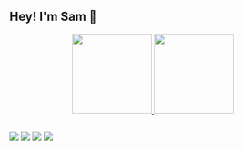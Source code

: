 ## Hey! I'm Sam 🤙
<div align="center">
  <a href="https://github.com/gilhosamu">
  <img height="140em" src="https://github-readme-stats.vercel.app/api?username=gilhosamu&show_icons=true&theme=dark&include_all_commits=true&count_private=true"/>
  <img height="140em" src="https://github-readme-stats.vercel.app/api/top-langs/?username=gilhosamu&layout=compact&langs_count=7&theme=dark"/>
</div>
  
  ##
 
<div> 
  	<a href="https://www.twitter.com/gilhosamu" target="_blank"><img src="https://img.shields.io/badge/Twitter-1DA1F2?style=for-the-badge&logo=twitter&logoColor=white" target="_blank"></a>
  <a href="https://instagram.com/alvesamu" target="_blank"><img src="https://img.shields.io/badge/-Instagram-%23E4405F?style=for-the-badge&logo=instagram&logoColor=white" target="_blank"></a>
 <a href="https://discord.gg/C6cfXu4sD5" target="_blank"><img src="https://img.shields.io/badge/Discord-7289DA?style=for-the-badge&logo=discord&logoColor=white" target="_blank"></a> 
  <a href = "mailto:sgilho16@gmail.com"><img src="https://img.shields.io/badge/-Gmail-%23333?style=for-the-badge&logo=gmail&logoColor=white" target="_blank"></a>
 

  </div>
